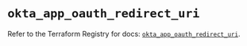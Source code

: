 # `okta_app_oauth_redirect_uri`

Refer to the Terraform Registry for docs: [`okta_app_oauth_redirect_uri`](https://registry.terraform.io/providers/okta/okta/4.11.0/docs/resources/app_oauth_redirect_uri).
